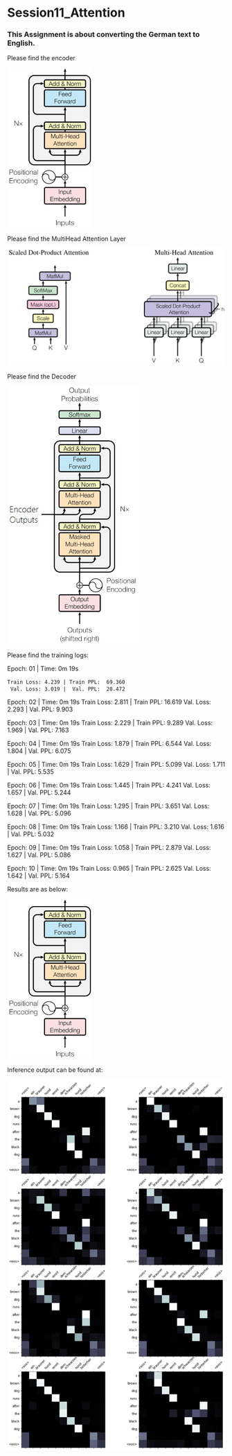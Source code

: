 # Session11_Attention

### This Assignment is about converting the German text to English.


Please find the encoder


![](https://github.com/EVA4Phase2Work/Session11_Attention/blob/main/Images/Encoder.png)



Please find the MultiHead Attention Layer


![](https://github.com/EVA4Phase2Work/Session11_Attention/blob/main/Images/MultiHeadAttentionLayer.png)


Please find the Decoder

![](https://github.com/EVA4Phase2Work/Session11_Attention/blob/main/Images/Decoder.png)

Please find the training logs:


Epoch: 01 | Time: 0m 19s

	Train Loss: 4.239 | Train PPL:  69.360
	 Val. Loss: 3.019 |  Val. PPL:  20.472
	 
	 
Epoch: 02 | Time: 0m 19s
	Train Loss: 2.811 | Train PPL:  16.619
	 Val. Loss: 2.293 |  Val. PPL:   9.903
	 
Epoch: 03 | Time: 0m 19s
	Train Loss: 2.229 | Train PPL:   9.289
	 Val. Loss: 1.969 |  Val. PPL:   7.163
	 
Epoch: 04 | Time: 0m 19s
	Train Loss: 1.879 | Train PPL:   6.544
	 Val. Loss: 1.804 |  Val. PPL:   6.075
	 
Epoch: 05 | Time: 0m 19s
	Train Loss: 1.629 | Train PPL:   5.099
	 Val. Loss: 1.711 |  Val. PPL:   5.535
	 
Epoch: 06 | Time: 0m 19s
	Train Loss: 1.445 | Train PPL:   4.241
	 Val. Loss: 1.657 |  Val. PPL:   5.244
	 
Epoch: 07 | Time: 0m 19s
	Train Loss: 1.295 | Train PPL:   3.651
	 Val. Loss: 1.628 |  Val. PPL:   5.096
	 
	 
Epoch: 08 | Time: 0m 19s
	Train Loss: 1.166 | Train PPL:   3.210
	 Val. Loss: 1.616 |  Val. PPL:   5.032
	 
Epoch: 09 | Time: 0m 19s
	Train Loss: 1.058 | Train PPL:   2.879
	 Val. Loss: 1.627 |  Val. PPL:   5.086
	 
Epoch: 10 | Time: 0m 19s
	Train Loss: 0.965 | Train PPL:   2.625
	 Val. Loss: 1.642 |  Val. PPL:   5.164


Results are as below:

![](https://github.com/EVA4Phase2Work/Session11_Attention/blob/main/Images/Encoder.png)


Inference output can be found at:

![](https://github.com/EVA4Phase2Work/Session11_Attention/blob/main/Images/Attention.png)
